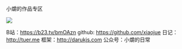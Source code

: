 小爝的作品专区

  

![](https://pic1.zhimg.com/v2-7387bc0d1209a76798888ad035cc5d6e.jpg?source=9861a02c)

  

B站：https://b23.tv/bmOAzn 
github: https://github.com/xiaojue 
日记：http://tuer.me 
框架：http://darukjs.com 
公众号：小爝的日常